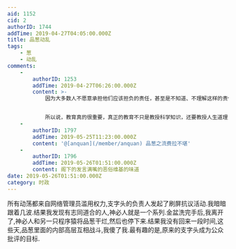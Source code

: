```yaml
---
aid: 1152
cid: 2
authorID: 1744
addTime: 2019-04-27T04:05:00.000Z
title: 品葱动乱
tags:
    - 葱
    - 动乱
comments:
    -
        authorID: 1253
        addTime: 2019-04-27T06:26:00.000Z
        content: >-
            因为大多数人不愿意承担他们应该担负的责任，甚至是不知道、不理解这样的责任，所以对于很多事情的后果没有一个大概的预见，行动上也就容易受外界影响。当结果显现后，他们不会认为这是他们导致的，其中部分人还会积极地撇清自己的责任，会臆造出一套保证其行动正确性的理论来，且不容质疑，他们会不断地强调其无限的权利、伪劣的义务、虚幻的使命感。


            所以说，教育真的很重要，真正的教育不只是教授科学知识，还要教授人生道理，更要确保教育的本质而不是变质为培训。以当今社会的生产力来讲，完全有能力做到这点，造成现状的原因归根究底还是制度的不完善，这部分有许多值得讨论的地方，就不展开了，毕竟此时此地讲了也没用。
    -
        authorID: 1797
        addTime: 2019-05-25T11:23:00.000Z
        content: '@[anquan](/member/anquan) 品葱之流费拉不堪'
    -
        authorID: 1796
        addTime: 2019-05-26T01:51:00.000Z
        content: 阁下的发言满嘴的恶俗维基的味道
date: 2019-05-26T01:51:00.000Z
category: 时政
---
```


所有动荡都来自网络管理员滥用权力,支字头的负责人发起了刷屏抗议活动.我暗暗跟着几波.结果我发现有志同道合的人,神必人就是一个系列.金盆洗完手后,我离开了,神必人和另一只程序猿将品葱干烂,然后也停下来.结果我没有回来一段时间,这些天,品葱里面的内部高层互相战斗,我傻了我.最有趣的是,原来的支字头成为公众批评的目标.

